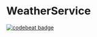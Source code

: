 # WeatherService

[![codebeat badge](https://codebeat.co/badges/946b61cd-783f-430d-ba3b-9289162e4d1c)](https://codebeat.co/projects/github-com-ssuhanov-weatherservice)
